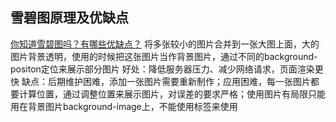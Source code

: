 ## 雪碧图原理及优缺点
[你知道雪碧图吗？有哪些优缺点？](https://juejin.cn/post/6844904152842108935)
将多张较小的图片合并到一张大图上面，大的图片背景透明，使用的时候把这张图片当作背景图片，通过不同的background-positon定位来展示部分图片
好处：降低服务器压力、减少网络请求，页面渲染更快
缺点：后期维护困难，添加一张图片需要重新制作；应用困难，每一张图片都要计算位置，通过调整位置来展示图片，对误差的要求严格；使用图片有局限只能用在背景图片background-image上，不能使用<img>标签来使用
